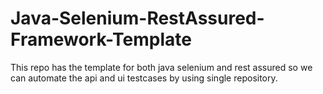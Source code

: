 # Java-Selenium-RestAssured-Framework-Template
This repo has the template for both java selenium and rest assured so we can automate the api and ui testcases by using single repository.
